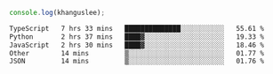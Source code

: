 ```js
console.log(khanguslee);
```

<!--START_SECTION:waka-->

```txt
TypeScript   7 hrs 33 mins   ██████████████░░░░░░░░░░░   55.61 %
Python       2 hrs 37 mins   ████▓░░░░░░░░░░░░░░░░░░░░   19.33 %
JavaScript   2 hrs 30 mins   ████▓░░░░░░░░░░░░░░░░░░░░   18.46 %
Other        14 mins         ▒░░░░░░░░░░░░░░░░░░░░░░░░   01.77 %
JSON         14 mins         ▒░░░░░░░░░░░░░░░░░░░░░░░░   01.76 %
```

<!--END_SECTION:waka-->

<!--
**khanguslee/khanguslee** is a ✨ _special_ ✨ repository because its `README.md` (this file) appears on your GitHub profile.

Here are some ideas to get you started:

- 🔭 I’m currently working on ...
- 🌱 I’m currently learning ...
- 👯 I’m looking to collaborate on ...
- 🤔 I’m looking for help with ...
- 💬 Ask me about ...
- 📫 How to reach me: ...
- 😄 Pronouns: ...
- ⚡ Fun fact: ...
-->
